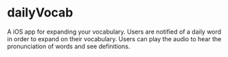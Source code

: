# dailyVocab
A iOS app for expanding your vocabulary. Users are notified of a daily word in order to expand on their vocabulary. 
Users can play the audio to hear the pronunciation of words and see definitions.
